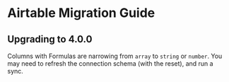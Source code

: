 # Airtable Migration Guide

## Upgrading to 4.0.0

Columns with Formulas are narrowing from `array` to `string` or `number`. You may need to refresh the connection schema (with the reset), and run a sync.
